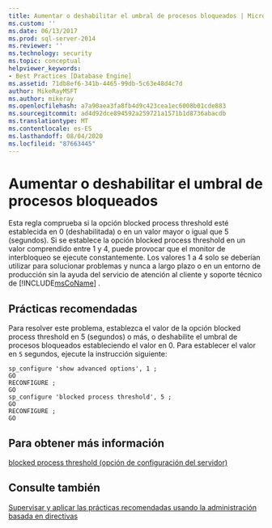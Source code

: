 ```yaml
---
title: Aumentar o deshabilitar el umbral de procesos bloqueados | Microsoft Docs
ms.custom: ''
ms.date: 06/13/2017
ms.prod: sql-server-2014
ms.reviewer: ''
ms.technology: security
ms.topic: conceptual
helpviewer_keywords:
- Best Practices [Database Engine]
ms.assetid: 71db8ef6-341b-4465-99db-5c63e48d4c7d
author: MikeRayMSFT
ms.author: mikeray
ms.openlocfilehash: a7a90aea3fa8fb4d9c423cea1ec6008b01cde883
ms.sourcegitcommit: ad4d92dce894592a259721a1571b1d8736abacdb
ms.translationtype: MT
ms.contentlocale: es-ES
ms.lasthandoff: 08/04/2020
ms.locfileid: "87663445"
---
```

# <a name="increase-or-disable-blocked-process-threshold"></a>Aumentar o deshabilitar el umbral de procesos bloqueados
  Esta regla comprueba si la opción blocked process threshold esté establecida en 0 (deshabilitada) o en un valor mayor o igual que 5 (segundos). Si se establece la opción blocked process threshold en un valor comprendido entre 1 y 4, puede provocar que el monitor de interbloqueo se ejecute constantemente. Los valores 1 a 4 solo se deberían utilizar para solucionar problemas y nunca a largo plazo o en un entorno de producción sin la ayuda del servicio de atención al cliente y soporte técnico de [!INCLUDE[msCoName](../../includes/msconame-md.md)] .  
  
## <a name="best-practices-recommendations"></a>Prácticas recomendadas  
 Para resolver este problema, establezca el valor de la opción blocked process threshold en 5 (segundos) o más, o deshabilite el umbral de procesos bloqueados estableciendo el valor en 0. Para establecer el valor en `5` segundos, ejecute la instrucción siguiente:  
  
```  
sp_configure 'show advanced options', 1 ;  
GO  
RECONFIGURE ;  
GO  
sp_configure 'blocked process threshold', 5 ;  
GO  
RECONFIGURE ;  
GO  
```  
  
## <a name="for-more-information"></a>Para obtener más información  
 [blocked process threshold (opción de configuración del servidor)](../../database-engine/configure-windows/blocked-process-threshold-server-configuration-option.md)  
  
## <a name="see-also"></a>Consulte también  
 [Supervisar y aplicar las prácticas recomendadas usando la administración basada en directivas](monitor-and-enforce-best-practices-by-using-policy-based-management.md)  
  
  
